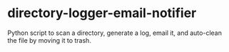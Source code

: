# directory-logger-email-notifier
Python script to scan a directory, generate a log, email it, and auto-clean the file by moving it to trash.
